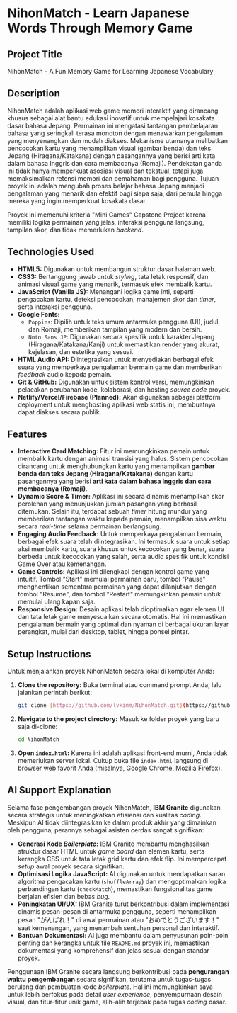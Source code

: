 # NihonMatch - Learn Japanese Words Through Memory Game

## Project Title
NihonMatch - A Fun Memory Game for Learning Japanese Vocabulary

## Description
NihonMatch adalah aplikasi web game memori interaktif yang dirancang khusus sebagai alat bantu edukasi inovatif untuk mempelajari kosakata dasar bahasa Jepang. Permainan ini mengatasi tantangan pembelajaran bahasa yang seringkali terasa monoton dengan menawarkan pengalaman yang menyenangkan dan mudah diakses. Mekanisme utamanya melibatkan pencocokan kartu yang menampilkan visual (gambar benda) dan teks Jepang (Hiragana/Katakana) dengan pasangannya yang berisi arti kata dalam bahasa Inggris dan cara membacanya (Romaji). Pendekatan ganda ini tidak hanya memperkuat asosiasi visual dan tekstual, tetapi juga memaksimalkan retensi memori dan pemahaman bagi pengguna. Tujuan proyek ini adalah mengubah proses belajar bahasa Jepang menjadi pengalaman yang menarik dan efektif bagi siapa saja, dari pemula hingga mereka yang ingin memperkuat kosakata dasar.

Proyek ini memenuhi kriteria "Mini Games" Capstone Project karena memiliki logika permainan yang jelas, interaksi pengguna langsung, tampilan skor, dan tidak memerlukan *backend*.

## Technologies Used
* **HTML5:** Digunakan untuk membangun struktur dasar halaman web.
* **CSS3:** Bertanggung jawab untuk *styling*, tata letak responsif, dan animasi visual game yang menarik, termasuk efek membalik kartu.
* **JavaScript (Vanilla JS):** Menangani logika game inti, seperti pengacakan kartu, deteksi pencocokan, manajemen skor dan *timer*, serta interaksi pengguna.
* **Google Fonts:**
    * `Poppins`: Dipilih untuk teks umum antarmuka pengguna (UI), judul, dan Romaji, memberikan tampilan yang modern dan bersih.
    * `Noto Sans JP`: Digunakan secara spesifik untuk karakter Jepang (Hiragana/Katakana/Kanji) untuk memastikan render yang akurat, kejelasan, dan estetika yang sesuai.
* **HTML Audio API:** Diintegrasikan untuk menyediakan berbagai efek suara yang memperkaya pengalaman bermain game dan memberikan *feedback* audio kepada pemain.
* **Git & GitHub:** Digunakan untuk sistem kontrol versi, memungkinkan pelacakan perubahan kode, kolaborasi, dan hosting *source code* proyek.
* **Netlify/Vercel/Firebase (Planned):** Akan digunakan sebagai platform deployment untuk menghosting aplikasi web statis ini, membuatnya dapat diakses secara publik.

## Features
* **Interactive Card Matching:** Fitur ini memungkinkan pemain untuk membalik kartu dengan animasi transisi yang halus. Sistem pencocokan dirancang untuk menghubungkan kartu yang menampilkan **gambar benda dan teks Jepang (Hiragana/Katakana)** dengan kartu pasangannya yang berisi **arti kata dalam bahasa Inggris dan cara membacanya (Romaji)**.
* **Dynamic Score & Timer:** Aplikasi ini secara dinamis menampilkan skor perolehan yang menunjukkan jumlah pasangan yang berhasil ditemukan. Selain itu, terdapat sebuah *timer* hitung mundur yang memberikan tantangan waktu kepada pemain, menampilkan sisa waktu secara *real-time* selama permainan berlangsung.
* **Engaging Audio Feedback:** Untuk memperkaya pengalaman bermain, berbagai efek suara telah diintegrasikan. Ini termasuk suara untuk setiap aksi membalik kartu, suara khusus untuk kecocokan yang benar, suara berbeda untuk kecocokan yang salah, serta audio spesifik untuk kondisi Game Over atau kemenangan.
* **Game Controls:** Aplikasi ini dilengkapi dengan kontrol game yang intuitif. Tombol "Start" memulai permainan baru, tombol "Pause" menghentikan sementara permainan yang dapat dilanjutkan dengan tombol "Resume", dan tombol "Restart" memungkinkan pemain untuk memulai ulang kapan saja.
* **Responsive Design:** Desain aplikasi telah dioptimalkan agar elemen UI dan tata letak game menyesuaikan secara otomatis. Hal ini memastikan pengalaman bermain yang optimal dan nyaman di berbagai ukuran layar perangkat, mulai dari desktop, tablet, hingga ponsel pintar.

## Setup Instructions
Untuk menjalankan proyek NihonMatch secara lokal di komputer Anda:

1.  **Clone the repository:**
    Buka terminal atau command prompt Anda, lalu jalankan perintah berikut:
    ```bash
    git clone [https://github.com/lvkimm/NihonMatch.git](https://github.com/lvkimm/NihonMatch.git)
    ```

2.  **Navigate to the project directory:**
    Masuk ke folder proyek yang baru saja di-clone:
    ```bash
    cd NihonMatch
    ```

3.  **Open `index.html`:**
    Karena ini adalah aplikasi front-end murni, Anda tidak memerlukan server lokal. Cukup buka file `index.html` langsung di browser web favorit Anda (misalnya, Google Chrome, Mozilla Firefox).

## AI Support Explanation
Selama fase pengembangan proyek NihonMatch, **IBM Granite** digunakan secara strategis untuk meningkatkan efisiensi dan kualitas *coding*. Meskipun AI tidak diintegrasikan ke dalam produk akhir yang dimainkan oleh pengguna, perannya sebagai asisten cerdas sangat signifikan:

* **Generasi Kode *Boilerplate*:** IBM Granite membantu menghasilkan struktur dasar HTML untuk *game board* dan elemen kartu, serta kerangka CSS untuk tata letak grid kartu dan efek flip. Ini mempercepat *setup* awal proyek secara signifikan.
* **Optimisasi Logika JavaScript:** AI digunakan untuk mendapatkan saran algoritma pengacakan kartu (`shuffleArray`) dan mengoptimalkan logika perbandingan kartu (`checkMatch`), memastikan fungsionalitas game berjalan efisien dan bebas *bug*.
* **Peningkatan UI/UX:** IBM Granite turut berkontribusi dalam implementasi dinamis pesan-pesan di antarmuka pengguna, seperti menampilkan pesan "がんばれ！" di awal permainan atau "おめでとうございます！" saat kemenangan, yang menambah sentuhan personal dan interaktif.
* **Bantuan Dokumentasi:** AI juga membantu dalam penyusunan poin-poin penting dan kerangka untuk file `README.md` proyek ini, memastikan dokumentasi yang komprehensif dan jelas sesuai dengan standar proyek.

Penggunaan IBM Granite secara langsung berkontribusi pada **pengurangan waktu pengembangan** secara signifikan, terutama untuk tugas-tugas berulang dan pembuatan kode *boilerplate*. Hal ini memungkinkan saya untuk lebih berfokus pada detail *user experience*, penyempurnaan desain visual, dan fitur-fitur unik game, alih-alih terjebak pada tugas *coding* dasar.
